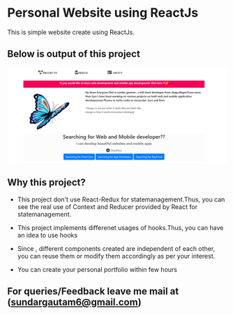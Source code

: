 # Personal Website using ReactJs

This is simple website create using ReactJs.

## Below is output of this project


![demo](https://github.com/sojoraja1/personalwebsite/blob/master/layout.png)

## Why this project?
- This project don't use React-Redux for statemanagement.Thus, you can see the real use of Context and Reducer provided by React for statemanagement.
- This project implements differenet usages of hooks.Thus, you can have an idea to use hooks
- Since , different components created are independent of each other, you can reuse them or modify them accordingly as per your interest.

- You can create your personal portfolio within few hours


## For queries/Feedback leave me mail at (sundargautam6@gmail.com)
